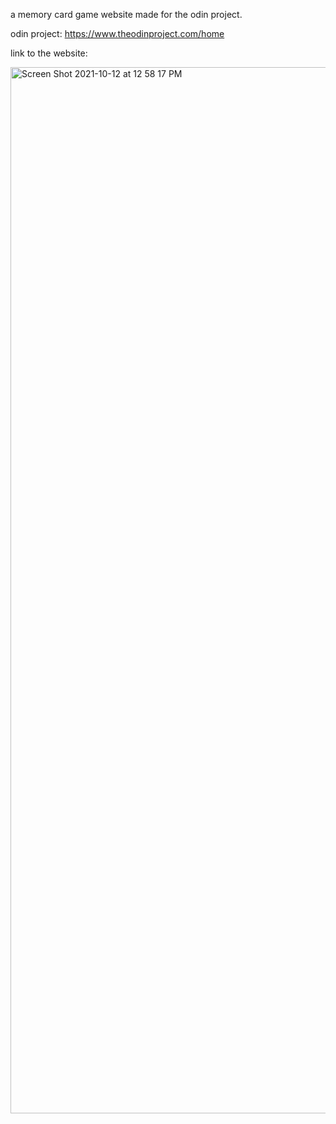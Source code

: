 a memory card game website made for the odin project.

odin project: https://www.theodinproject.com/home

link to the website: 

<img width="1674" alt="Screen Shot 2021-10-12 at 12 58 17 PM" src="https://user-images.githubusercontent.com/17935336/137006079-8cff1946-3020-4fed-acf5-dda1f40e9702.png">
